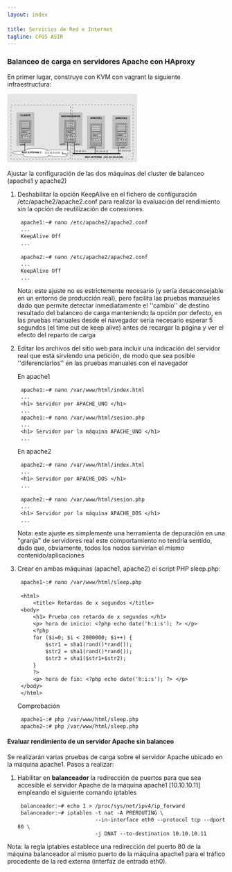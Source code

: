 ```yaml
---
layout: index

title: Servicios de Red e Internet
tagline: CFGS ASIR
---
```


### Balanceo de carga en servidores Apache con HAproxy

En primer lugar, construye con KVM con vagrant la siguiente infraestructura:

[![haproxy](haproxy2.jpg)](haproxy.jpg)

Ajustar la configuración de las dos máquinas del cluster de balanceo (apache1 y apache2)

1. Deshabilitar la opción KeepAlive en el fichero de configuración /etc/apache2/apache2.conf para realizar la evaluación del rendimiento sin la opción de reutilización de conexiones.

		apache1:~# nano /etc/apache2/apache2.conf  
		...
		KeepAlive Off
		...		

		apache2:~# nano /etc/apache2/apache2.conf  
		...
		KeepAlive Off
		...

    Nota: este ajuste no es estrictemente necesario (y sería desaconsejable en un entorno de producción real), pero facilita las pruebas manaueles dado que permite detectar inmediatamente el ''cambio'' de destino resultado del balanceo de carga manteniendo la opción por defecto, en las pruebas manuales desde el navegador sería necesario esperar 5 segundos (el time out de keep alive) antes de recargar la página y ver el efecto del reparto de carga

2. Editar los archivos del sitio web para incluir una indicación del servidor real que está sirviendo una petición, de modo que sea posible ''diferenciarlos'' en las pruebas manuales con el navegador 
		
	En apache1

		apache1:~# nano /var/www/html/index.html
		...
		<h1> Servidor por APACHE_UNO </h1>
		...
		apache1:~# nano /var/www/html/sesion.php	
		...
		<h1> Servidor por la máquina APACHE_UNO </h1>
		...

    En apache2	

		apache2:~# nano /var/www/html/index.html
		...
		<h1> Servidor por APACHE_DOS </h1>
		...		

		apache2:~# nano /var/www/html/sesion.php	
		...
		<h1> Servidor por la máquina APACHE_DOS </h1>
		...

    Nota: este ajuste es simplemente una herramienta de depuración en una "granja" de servidores real este comportamiento no tendría sentido, dado que, obviamente, todos los nodos servirían el mismo contenido/aplicaciones

3. Crear en ambas máquinas (apache1, apache2) el script PHP sleep.php:
    
	    apache1~:# nano /var/www/html/sleep.php

		<html>      
			<title> Retardos de x segundos </title>
		<body>
			<h1> Prueba con retardo de x segundos </h1>
			<p> hora de inicio: <?php echo date('h:i:s'); ?> </p>
			<?php  
			for ($i=0; $i < 2000000; $i++) {    
				$str1 = sha1(rand()*rand());  
				$str2 = sha1(rand()*rand());  
				$str3 = sha1($str1+$str2);    
			}
			?>
			<p> hora de fin: <?php echo date('h:i:s'); ?> </p>
		</body>
		</html>

    Comprobación

    	apache1~:# php /var/www/html/sleep.php
	    apache2~:# php /var/www/html/sleep.php



#### Evaluar rendimiento de un servidor Apache sin balanceo

Se realizarán varias pruebas de carga sobre el servidor Apache ubicado en la máquina apache1. Pasos a realizar:

1. Habilitar en **balanceador** la redirección de puertos para que sea accesible el servidor Apache de la máquina apache1 [10.10.10.11] empleando el siguiente comando iptables

	    balanceador:~# echo 1 > /proc/sys/net/ipv4/ip_forward
	    balanceador:~# iptables -t nat -A PREROUTING \
	                            --in-interface eth0 --protocol tcp --dport 80 \
	                            -j DNAT --to-destination 10.10.10.11

Nota: la regla iptables establece una redirección del puerto 80 de la máquina balanceador al mismo puerto de la máquina apache1 para el tráfico procedente de la red externa (interfaz de entrada eth0).



